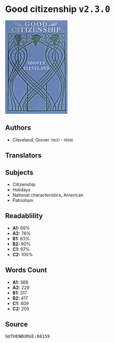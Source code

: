 # Good citizenship <kbd>v2.3.0</kbd>

![](./cover.medium.jpg "")

## Authors


 - Cleveland, Grover <small>(1837 - 1908)</small>

## Translators



## Subjects


 - Citizenship
 - Holidays
 - National characteristics, American
 - Patriotism

## Readablility


 - **A1:** 69%
 - **A2:** 76%
 - **B1:** 83%
 - **B2:** 90%
 - **C1:** 97%
 - **C2:** 100%

## Words Count


 - **A1:** 368
 - **A2:** 229
 - **B1:** 317
 - **B2:** 417
 - **C1:** 409
 - **C2:** 205

## Source


<kbd>GUTHENBURGE:68159</kbd>
